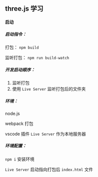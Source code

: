 ## three.js 学习

#### 启动

##### 启动指令：

打包： `npm build`

监听打包： `npm run build-watch`

##### 开发启动顺序：

1. 监听打包
2. 使用 `Live Server` 监听打包后的文件夹

##### 环境：

node.js 

webpack 打包

vscode 插件 `Live Server` 作为本地服务器

##### 环境配置：

`npm i` 安装环境

`Live Server` 启动指向打包后 `index.html` 文件